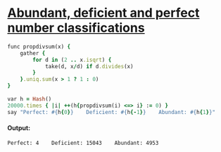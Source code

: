 [1]: http://rosettacode.org/wiki/Abundant,_deficient_and_perfect_number_classifications

# [Abundant, deficient and perfect number classifications][1]

```ruby
func propdivsum(x) {
    gather {
        for d in (2 .. x.isqrt) {
            take(d, x/d) if d.divides(x)
        }
    }.uniq.sum(x > 1 ? 1 : 0)
}
 
var h = Hash()
20000.times { |i| ++(h{propdivsum(i) <=> i} := 0) }
say "Perfect: #{h{0}}    Deficient: #{h{-1}}    Abundant: #{h{1}}"
```

#### Output:
```
Perfect: 4    Deficient: 15043    Abundant: 4953
```
